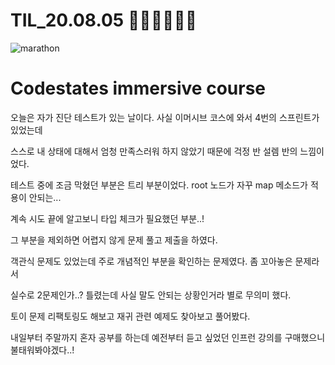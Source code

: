 # TIL_20.08.05 🏃🏽‍♂️🏃🏽‍♂️

<img src="https://media.vlpt.us/images/kdo0129/post/29ca955c-708b-4ed6-8e6d-8384dd9bc755/marathon-3753907_960_720.jpg" alt="marathon" />

# Codestates immersive course

오늘은 자가 진단 테스트가 있는 날이다. 사실 이머시브 코스에 와서 4번의 스프린트가 있었는데

스스로 내 상태에 대해서 엄청 만족스러워 하지 않았기 때문에 걱정 반 설렘 반의 느낌이었다.

테스트 중에 조금 막혔던 부분은 트리 부분이었다. root 노드가 자꾸 map 메소드가 적용이 안되는...

계속 시도 끝에 알고보니 타입 체크가 필요했던 부분..!

그 부분을 제외하면 어렵지 않게 문제 풀고 제출을 하였다.

객관식 문제도 있었는데 주로 개념적인 부분을 확인하는 문제였다. 좀 꼬아놓은 문제라서

실수로 2문제인가..? 틀렸는데 사실 말도 안되는 상황인거라 별로 무의미 했다.

토이 문제 리팩토링도 해보고 재귀 관련 예제도 찾아보고 풀어봤다.

내일부터 주말까지 혼자 공부를 하는데 예전부터 듣고 싶었던 인프런 강의를 구매했으니 불태워봐야겠다..!
